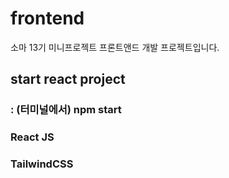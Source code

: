 # frontend

소마 13기 미니프로젝트 프론트앤드 개발 프로젝트입니다.

## start react project

### : (터미널에서) npm start

### React JS

### TailwindCSS
